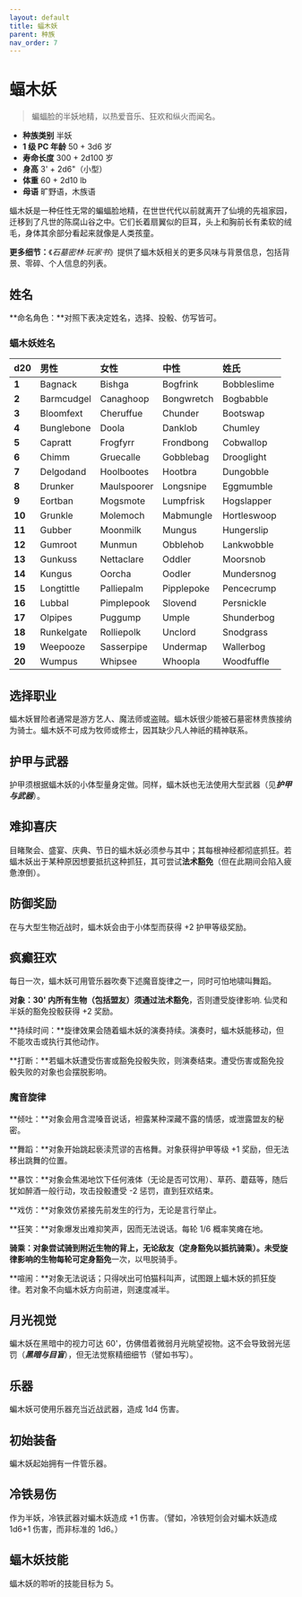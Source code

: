 ```yaml
---
layout: default
title: 蝠木妖
parent: 种族
nav_order: 7
---
```


# 蝠木妖

> 蝙蝠脸的半妖地精，以热爱音乐、狂欢和纵火而闻名。

- **种族类别**	半妖
- **1 级 PC 年龄**	50 + 3d6 岁
- **寿命长度**	300 + 2d100 岁
- **身高**	3' + 2d6"（小型）
- **体重**	60 + 2d10 lb
- **母语**	旷野语，木族语

蝠木妖是一种任性无常的蝙蝠脸地精，在世世代代以前就离开了仙境的先祖家园，迁移到了凡世的陈腐山谷之中。它们长着扇翼似的巨耳，头上和胸前长有柔软的绒毛，身体其余部分看起来就像是人类孩童。

**更多细节：**《*石墓密林·玩家书*》提供了蝠木妖相关的更多风味与背景信息，包括背景、零碎、个人信息的列表。

## 姓名

**命名角色：**对照下表决定姓名，选择、投骰、仿写皆可。

### 蝠木妖姓名

| **d20** | **男性** | **女性** | **中性** | **姓氏** |
| :--- | :--------- | :---------- | :--------- | :---------- |
| **1** | Bagnack | Bishga | Bogfrink | Bobbleslime |
| **2** | Barmcudgel | Canaghoop | Bongwretch | Bogbabble |
| **3** | Bloomfext | Cheruffue | Chunder | Bootswap |
| **4** | Bunglebone | Doola | Danklob | Chumley |
| **5** | Capratt | Frogfyrr | Frondbong | Cobwallop |
| **6** | Chimm | Gruecalle | Gobblebag | Drooglight |
| **7** | Delgodand | Hoolbootes | Hootbra | Dungobble |
| **8** | Drunker | Maulspoorer | Longsnipe | Eggmumble |
| **9** | Eortban | Mogsmote | Lumpfrisk | Hogslapper |
| **10** | Grunkle | Molemoch | Mabmungle | Hortleswoop |
| **11** | Gubber | Moonmilk | Mungus | Hungerslip |
| **12** | Gumroot | Munmun | Obblehob | Lankwobble |
| **13** | Gunkuss | Nettaclare | Oddler | Moorsnob |
| **14** | Kungus | Oorcha | Oodler | Mundersnog |
| **15** | Longtittle | Palliepalm | Pipplepoke | Pencecrump |
| **16** | Lubbal | Pimplepook | Slovend | Persnickle |
| **17** | Olpipes | Puggump | Umple | Shunderbog |
| **18** | Runkelgate | Rolliepolk | Unclord | Snodgrass |
| **19** | Weepooze | Sasserpipe | Undermap | Wallerbog |
| **20** | Wumpus | Whipsee | Whoopla | Woodfuffle |

## 选择职业

蝠木妖冒险者通常是游方艺人、魔法师或盗贼。蝠木妖很少能被石墓密林贵族接纳为骑士。蝠木妖不可成为牧师或修士，因其缺少凡人神祇的精神联系。

## 护甲与武器

护甲须根据蝠木妖的小体型量身定做。同样，蝠木妖也无法使用大型武器（见***护甲与武器***）。

## 难抑喜庆

目睹聚会、盛宴、庆典、节日的蝠木妖必须参与其中；其每根神经都彻底抓狂。若蝠木妖出于某种原因想要抵抗这种抓狂，其可尝试**法术豁免**（但在此期间会陷入疲惫潦倒）。

## 防御奖励

在与大型生物近战时，蝠木妖会由于小体型而获得 +2 护甲等级奖励。

## 疯癫狂欢

每日一次，蝠木妖可用管乐器吹奏下述魔音旋律之一，同时可怕地啸叫舞蹈。

**对象：**30' 内所有生物（包括盟友）须通过**法术豁免**，否则遭受旋律影响. 仙灵和半妖的豁免投骰获得 +2 奖励。

**持续时间：**旋律效果会随着蝠木妖的演奏持续。演奏时，蝠木妖能移动，但不能攻击或执行其他动作。

**打断：**若蝠木妖遭受伤害或豁免投骰失败，则演奏结束。遭受伤害或豁免投骰失败的对象也会摆脱影响。

### 魔音旋律

**倾吐：**对象会用含混嗓音说话，袒露某种深藏不露的情感，或泄露盟友的秘密。

**舞蹈：**对象开始跳起亵渎荒谬的吉格舞。对象获得护甲等级 +1 奖励，但无法移出跳舞的位置。

**暴饮：**对象会焦渴地饮下任何液体（无论是否可饮用）、草药、蘑菇等，随后犹如醉酒一般行动，攻击投骰遭受 -2 惩罚，直到狂欢结束。

**戏仿：**对象效仿紧接先前发生的行为，无论是言行举止。

**狂笑：**对象爆发出难抑笑声，因而无法说话。每轮 1/6 概率笑瘫在地。

**骑乘：**对象尝试骑到附近生物的背上，无论敌友（**定身豁免**以抵抗骑乘）。未受旋律影响的生物每轮可**定身豁免**一次，以甩脱骑手。

**喧闹：**对象无法说话；只得吠出可怕猫科叫声，试图跟上蝠木妖的抓狂旋律。若对象不向蝠木妖方向前进，则速度减半。

## 月光视觉

蝙木妖在黑暗中的视力可达 60'，仿佛借着微弱月光眺望视物。这不会导致弱光惩罚（***黑暗与目盲***），但无法觉察精细细节（譬如书写）。

## 乐器

蝙木妖可使用乐器充当近战武器，造成 1d4 伤害。

## 初始装备

蝙木妖起始拥有一件管乐器。

## 冷铁易伤

作为半妖，冷铁武器对蝙木妖造成 +1 伤害。（譬如，冷铁短剑会对蝙木妖造成 1d6+1 伤害，而非标准的 1d6。）

## 蝠木妖技能

蝠木妖的聆听的技能目标为 5。
